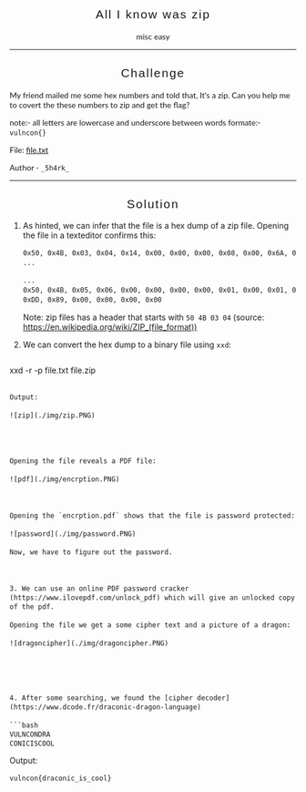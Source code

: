 <h2 style="font-family: Raleway,RalewayOffline,sans-serif;font-weight: 500;letter-spacing: 2px;text-align:center;">All I know was zip</h2>
<div style="text-align:center;">
	<span style="font-family: Lato,LatoOffline,sans-serif;">misc</span>
	<span style="font-family: Lato,LatoOffline,sans-serif;">easy</span>
</div>



---

<h2 style="font-family: Raleway,RalewayOffline,sans-serif;font-weight: 500;letter-spacing: 2px;text-align:center;">Challenge</h2>

<div style="text-align:left;">
	<span style="font-family: Lato,LatoOffline,sans-serif;">
		<p>My friend mailed me some hex numbers and told that, It's a zip. Can you help me to covert the these numbers to zip and get the flag?</p>
		<p>note:- all letters are lowercase and underscore between words formate:-<code>vulncon{}</code></p>
		<p>File: <a href="./file/file.txt">file.txt</a></p>
		<p>Author - <code>_5h4rk_</code></p>
	</span>
</div>




---

<h2 style="font-family: Raleway,RalewayOffline,sans-serif;font-weight: 500;letter-spacing: 2px;text-align:center;">Solution</h2>

1. As hinted, we can infer that the file is a hex dump of a zip file. Opening the file in a texteditor confirms this:

   ```bash
   0x50, 0x4B, 0x03, 0x04, 0x14, 0x00, 0x00, 0x00, 0x08, 0x00, 0x6A, 0x5A, 0x85, 0x51, 0xC4, 0xDC
   ...
   ```

   ```bash
   ...
   0x50, 0x4B, 0x05, 0x06, 0x00, 0x00, 0x00, 0x00, 0x01, 0x00, 0x01, 0x00, 0x53, 0x00, 0x00, 0x00, 
   0xDD, 0x89, 0x00, 0x00, 0x00, 0x00
   ```

   Note: zip files has a header that starts with `50 4B 03 04` (source: https://en.wikipedia.org/wiki/ZIP_(file_format))

   

2. We can convert the hex dump to a binary file using `xxd`:


   ```bash
xxd -r -p file.txt file.zip
   ```

   Output:

   ![zip](./img/zip.PNG)

   


   Opening the file reveals a PDF file:

   ![pdf](./img/encrption.PNG)

   

   Opening the `encrption.pdf` shows that the file is password protected:

   ![password](./img/password.PNG)

   Now, we have to figure out the password.

   

3. We can use an online PDF password cracker (https://www.ilovepdf.com/unlock_pdf) which will give an unlocked copy of the pdf.

   Opening the file we get a some cipher text and a picture of a dragon:
   
   ![dragoncipher](./img/dragoncipher.PNG)

   

   

4. After some searching, we found the [cipher decoder](https://www.dcode.fr/draconic-dragon-language)

   ```bash
   VULNCONDRA
   CONICISCOOL
   ```

   Output:

   ```bash
   vulncon{draconic_is_cool}
   ```

   
